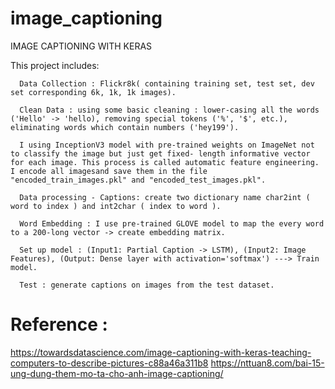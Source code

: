 # image_captioning
IMAGE CAPTIONING WITH KERAS 

 This project includes: 
 
      Data Collection : Flickr8k( containing training set, test set, dev set corresponding 6k, 1k, 1k images).

      Clean Data : using some basic cleaning : lower-casing all the words ('Hello' -> 'hello), removing special tokens ('%', '$', etc.), eliminating words which contain numbers ('hey199').

      I using InceptionV3 model with pre-trained weights on ImageNet not to classify the image but just get fixed- length informative vector for each image. This process is called automatic feature engineering. I encode all imagesand save them in the file "encoded_train_images.pkl" and "encoded_test_images.pkl".

      Data processing - Captions: create two dictionary name char2int ( word to index ) and int2char ( index to word ).

      Word Embedding : I use pre-trained GLOVE model to map the every word to a 200-long vector -> create embedding matrix.

      Set up model : (Input1: Partial Caption -> LSTM), (Input2: Image Features), (Output: Dense layer with activation='softmax') ---> Train model. 

      Test : generate captions on images from the test dataset.

# Reference : 
https://towardsdatascience.com/image-captioning-with-keras-teaching-computers-to-describe-pictures-c88a46a311b8
https://nttuan8.com/bai-15-ung-dung-them-mo-ta-cho-anh-image-captioning/
